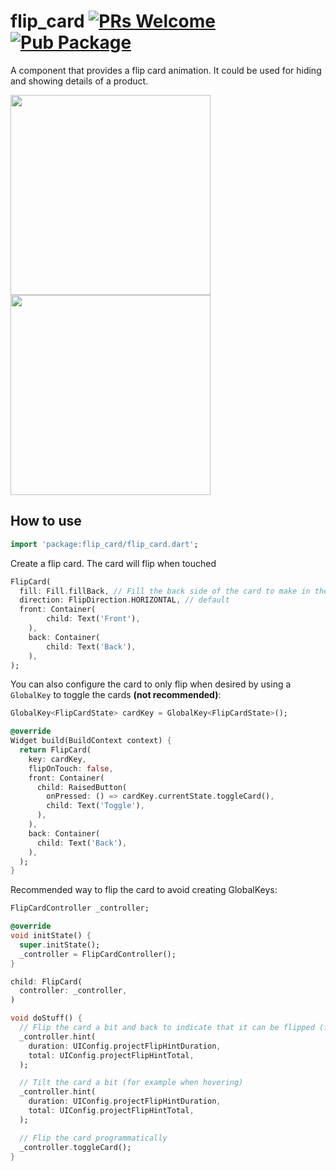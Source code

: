 # flip_card  [![PRs Welcome](https://img.shields.io/badge/PRs-welcome-brightgreen.svg)](https://github.com/fedeoo/flip_card/pulls) [![Pub Package](https://img.shields.io/pub/v/flip_card.svg)](https://pub.dartlang.org/packages/flip_card)

A component that provides a flip card animation. It could be used for hiding and showing details of a product.

<p>
<img src="https://github.com/fedeoo/flip_card/blob/master/screenshots/flip-h.gif?raw=true&v1" width="320" />
<img src="https://github.com/fedeoo/flip_card/blob/master/screenshots/flip-v.gif?raw=true&v1" width="320" />
</p>

## How to use


````dart
import 'package:flip_card/flip_card.dart';
````

Create a flip card. The card will flip when touched

```dart
FlipCard(
  fill: Fill.fillBack, // Fill the back side of the card to make in the same size as the front.
  direction: FlipDirection.HORIZONTAL, // default
  front: Container(
        child: Text('Front'),
    ),
    back: Container(
        child: Text('Back'),
    ),
);
```

You can also configure the card to only flip when desired by using a `GlobalKey` to
toggle the cards **(not recommended)**:
```dart
GlobalKey<FlipCardState> cardKey = GlobalKey<FlipCardState>();

@override
Widget build(BuildContext context) {
  return FlipCard(
    key: cardKey,
    flipOnTouch: false,
    front: Container(
      child: RaisedButton(
        onPressed: () => cardKey.currentState.toggleCard(),
        child: Text('Toggle'),
      ),
    ),
    back: Container(
      child: Text('Back'),
    ),
  );
}
```

Recommended way to flip the card to avoid creating GlobalKeys:
```dart
FlipCardController _controller;

@override
void initState() {
  super.initState();
  _controller = FlipCardController();
}

child: FlipCard(
  controller: _controller,
)

void doStuff() {
  // Flip the card a bit and back to indicate that it can be flipped (for example on page load)
  _controller.hint(
    duration: UIConfig.projectFlipHintDuration,
    total: UIConfig.projectFlipHintTotal,
  );

  // Tilt the card a bit (for example when hovering)
  _controller.hint(
    duration: UIConfig.projectFlipHintDuration,
    total: UIConfig.projectFlipHintTotal,
  );

  // Flip the card programmatically
  _controller.toggleCard();
}
```
